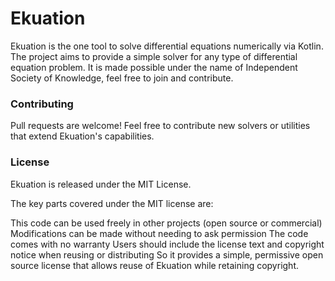 # Ekuation
Ekuation is the one tool to solve differential equations numerically via Kotlin. The project aims to provide a simple solver for any type of differential equation problem. It is made possible under the name of Independent Society of Knowledge, feel free to join and contribute.

### Contributing
Pull requests are welcome! Feel free to contribute new solvers or utilities that extend Ekuation's capabilities.

### License
Ekuation is released under the MIT License.

The key parts covered under the MIT license are:

This code can be used freely in other projects (open source or commercial)
Modifications can be made without needing to ask permission
The code comes with no warranty
Users should include the license text and copyright notice when reusing or distributing
So it provides a simple, permissive open source license that allows reuse of Ekuation while retaining copyright.
